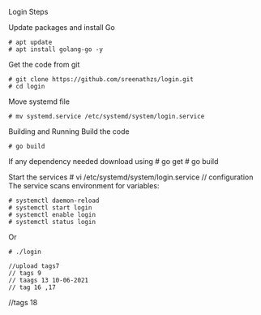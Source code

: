 Login Steps

Update packages and install Go

    # apt update 
    # apt install golang-go -y

Get the code from git

    # git clone https://github.com/sreenathzs/login.git
    # cd login

Move systemd file

    # mv systemd.service /etc/systemd/system/login.service

Building and Running
Build the code

    # go build 
    
If any dependency needed download using
    # go get # go build

Start the services # vi /etc/systemd/system/login.service // configuration The service scans environment for variables:

    # systemctl daemon-reload 
    # systemctl start login
    # systemctl enable login
    # systemctl status login
Or

    # ./login

    //upload tags7
    // tags 9
    // taags 13 10-06-2021
    // tag 16 ,17
//tags 18